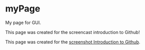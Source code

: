 # myPage
My page for GUI. 

This page was created for the screencast introduction to Github!

This page was created for the [screenshot Introduction to Github](https://www.youtube.com/watch?v=Q6HbQRWAMM4&feature=youtu.be). 
